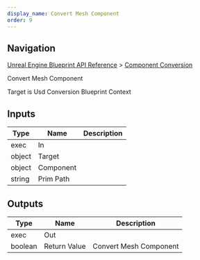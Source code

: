 ```yaml
---
display_name: Convert Mesh Component
order: 9
---
```

## Navigation

[Unreal Engine Blueprint API Reference](https://dev.epicgames.com/documentation/en-us/unreal-engine/BlueprintAPI) > [Component Conversion](https://dev.epicgames.com/documentation/en-us/unreal-engine/BlueprintAPI/ComponentConversion)

Convert Mesh Component

Target is Usd Conversion Blueprint Context

## Inputs

| Type | Name | Description |
| --- | --- | --- |
| exec | In |  |
| object | Target |  |
| object | Component |  |
| string | Prim Path |  |

## Outputs

| Type | Name | Description |
| --- | --- | --- |
| exec | Out |  |
| boolean | Return Value | Convert Mesh Component |

